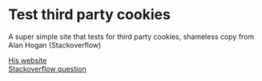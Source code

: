# Test third party cookies
A super simple site that tests for third party cookies, shameless copy from Alan Hogan (Stackoverflow)


[His website](https://alanhogan.com/ "Alan Hogan")
<br>
[Stackoverflow question](http://stackoverflow.com/questions/3550790/check-if-third-party-cookies-are-enabled)
